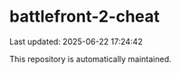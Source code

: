 # battlefront-2-cheat

Last updated: 2025-06-22 17:24:42

This repository is automatically maintained.
